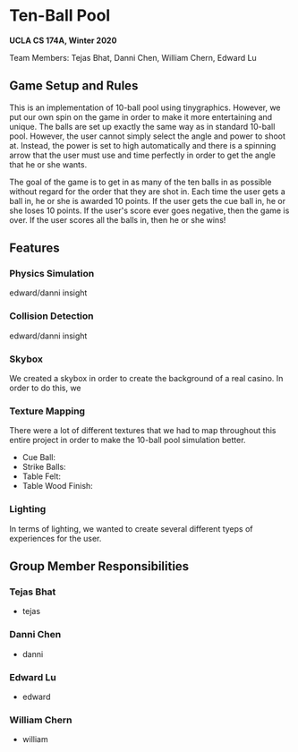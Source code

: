 # Ten-Ball Pool

**UCLA CS 174A, Winter 2020**

Team Members: Tejas Bhat, Danni Chen, William Chern, Edward Lu

## Game Setup and Rules
This is an implementation of 10-ball pool using tinygraphics. However, we put our own spin on the game in order to make it more entertaining and unique. The balls are set up exactly the same way as in standard 10-ball pool. However, the user cannot simply select the angle and power to shoot at. Instead, the power is set to high automatically and there is a spinning arrow that the user must use and time perfectly in order to get the angle that he or she wants. 

The goal of the game is to get in as many of the ten balls in as possible without regard for the order that they are shot in. Each time the user gets a ball in, he or she is awarded 10 points. If the user gets the cue ball in, he or she loses 10 points. If the user's score ever goes negative, then the game is over. If the user scores all the balls in, then he or she wins!

## Features

### Physics Simulation

edward/danni insight

### Collision Detection

edward/danni insight

### Skybox

We created a skybox in order to create the background of a real casino. In order to do this, we  

### Texture Mapping

There were a lot of different textures that we had to map throughout this entire project in order to make the 10-ball pool simulation better.
- Cue Ball:
- Strike Balls:
- Table Felt:
- Table Wood Finish: 

### Lighting

In terms of lighting, we wanted to create several different tyeps of experiences for the user. 

## Group Member Responsibilities

### Tejas Bhat
- tejas

### Danni Chen
- danni

### Edward Lu
- edward

### William Chern
- william

